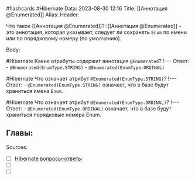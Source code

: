 #flashcards #Hibernate 
Data: 2023-08-30 12:16
Title: [[Аннотация @Enumerated]]
Alias:
Header:

Что такое [[Аннотация @Enumerated]]?::[[Аннотация @Enumerated]] – это аннотация, которая указывает, следует ли сохранять `Enum` по имени или по порядковому номеру (по умолчанию).
<!--SR:!2023-11-03,10,750-->


Body:



#Hibernate 
Какие атрибуты содержит аннотация `@Enumerated`?
!---
Ответ:
	- `@Enumerated(EnumType.STRING)`
	- `@Enumerated(EnumType.ORDINAL)`
<!--SR:!2023-11-03,10,407-->



#Hibernate 
Что означает атрибут `@Enumerated(EnumType.STRING)`?
!---
Ответ:
	- `@Enumerated(EnumType.STRING)` означает, что в базе будут храниться имена `Enum`.
<!--SR:!2023-11-03,10,387-->



#Hibernate 
Что означает атрибут `@Enumerated(EnumType.ORDINAL)`?
!---
Ответ:
	- `@Enumerated(EnumType.ORDINAL)` означает, что в базе будут храниться порядковые номера Enum.
<!--SR:!2023-11-03,10,387-->



Главы:
-


Sources:
- [ ] [Hibernate вопросы-ответы](https://docs.google.com/document/d/104EUUT-gv7xSalJlJu0DInzlyCVFjC5Sz2gcDoVtfyE/edit)
- [ ] []()
- [ ] []()
